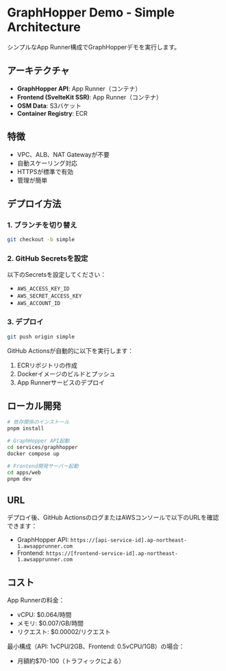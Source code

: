 # GraphHopper Demo - Simple Architecture

シンプルなApp Runner構成でGraphHopperデモを実行します。

## アーキテクチャ

- **GraphHopper API**: App Runner（コンテナ）
- **Frontend (SvelteKit SSR)**: App Runner（コンテナ）
- **OSM Data**: S3バケット
- **Container Registry**: ECR

## 特徴

- VPC、ALB、NAT Gatewayが不要
- 自動スケーリング対応
- HTTPSが標準で有効
- 管理が簡単

## デプロイ方法

### 1. ブランチを切り替え

```bash
git checkout -b simple
```

### 2. GitHub Secretsを設定

以下のSecretsを設定してください：
- `AWS_ACCESS_KEY_ID`
- `AWS_SECRET_ACCESS_KEY`
- `AWS_ACCOUNT_ID`

### 3. デプロイ

```bash
git push origin simple
```

GitHub Actionsが自動的に以下を実行します：
1. ECRリポジトリの作成
2. Dockerイメージのビルドとプッシュ
3. App Runnerサービスのデプロイ

## ローカル開発

```bash
# 依存関係のインストール
pnpm install

# GraphHopper API起動
cd services/graphhopper
docker compose up

# Frontend開発サーバー起動
cd apps/web
pnpm dev
```

## URL

デプロイ後、GitHub ActionsのログまたはAWSコンソールで以下のURLを確認できます：
- GraphHopper API: `https://[api-service-id].ap-northeast-1.awsapprunner.com`
- Frontend: `https://[frontend-service-id].ap-northeast-1.awsapprunner.com`

## コスト

App Runnerの料金：
- vCPU: $0.064/時間
- メモリ: $0.007/GB/時間
- リクエスト: $0.00002/リクエスト

最小構成（API: 1vCPU/2GB、Frontend: 0.5vCPU/1GB）の場合：
- 月額約$70-100（トラフィックによる）